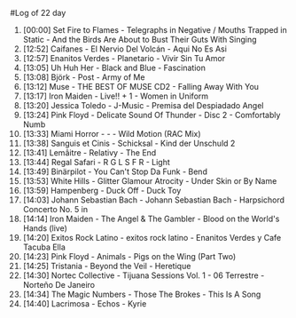 #Log of 22 day

1. [00:00] Set Fire to Flames - Telegraphs in Negative / Mouths Trapped in Static - And the Birds Are About to Bust Their Guts With Singing
1. [12:52] Caifanes - El Nervio Del Volcán - Aqui No Es Asi
1. [12:57] Enanitos Verdes - Planetario - Vivir Sin Tu Amor
1. [13:05] Uh Huh Her - Black and Blue - Fascination
1. [13:08] Björk - Post - Army of Me
1. [13:12] Muse - THE BEST OF MUSE CD2 - Falling Away With You
1. [13:17] Iron Maiden - Live!! + 1 - Women in Uniform
1. [13:20] Jessica Toledo - J-Music - Premisa del Despiadado Angel
1. [13:24] Pink Floyd - Delicate Sound Of Thunder - Disc 2 - Comfortably Numb
1. [13:33] Miami Horror - - - Wild Motion (RAC Mix)
1. [13:38] Sanguis et Cinis - Schicksal - Kind der Unschuld 2
1. [13:41] Lemâitre - Relativy - The End
1. [13:44] Regal Safari - R G L S F R - Light
1. [13:49] Binärpilot - You Can't Stop Da Funk - Bend
1. [13:53] White Hills - Glitter Glamour Atrocity - Under Skin or By Name
1. [13:59] Hampenberg - Duck Off - Duck Toy
1. [14:03] Johann Sebastian Bach - Johann Sebastian Bach - Harpsichord Concerto No. 5 in
1. [14:14] Iron Maiden - The Angel & The Gambler - Blood on the World's Hands (live)
1. [14:20] Exitos Rock Latino - exitos rock latino - Enanitos Verdes y Cafe Tacuba Ella
1. [14:23] Pink Floyd - Animals - Pigs on the Wing (Part Two)
1. [14:25] Tristania - Beyond the Veil - Heretique
1. [14:30] Nortec Collective - Tijuana Sessions Vol. 1 - 06 Terrestre - Norteño De Janeiro
1. [14:34] The Magic Numbers - Those The Brokes - This Is A Song
1. [14:40] Lacrimosa - Echos - Kyrie
